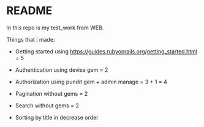 # README

In this repo is my test_work from WEB.

Things that i made:

* Getting started using https://guides.rubyonrails.org/getting_started.html = 5

* Authentication using devise gem = 2

* Authorization using pundit gem + admin manage = 3 + 1 = 4

* Pagination without gems = 2

* Search without gems = 2

* Sorting by title in decrease order
